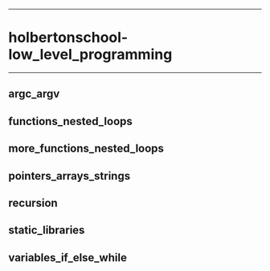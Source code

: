 <hr>
<h1>holbertonschool-low_level_programming</h1>
<hr>
<h2>argc_argv</h2>
<h2>functions_nested_loops</h2>
<h2>more_functions_nested_loops</h2>
<h2>pointers_arrays_strings</h2>
<h2>recursion</h2>
<h2>static_libraries</h2>
<h2>variables_if_else_while</h2>


<br>

<img src="https://holberton.anahuac.mx/wp-content/uploads/Group-359-1024x1024.png" alt="">

